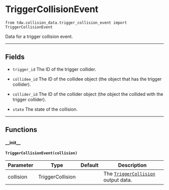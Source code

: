 # TriggerCollisionEvent

`from tdw.collision_data.trigger_collision_event import TriggerCollisionEvent`

Data for a trigger collision event.

***

## Fields

- `trigger_id` The ID of the trigger collider.

- `collidee_id` The ID of the collidee object (the object that has the trigger collider).

- `collider_id` The ID of the collider object (the object the collided with the trigger collider).

- `state` The state of the collision.

***

## Functions

#### \_\_init\_\_

**`TriggerCollisionEvent(collision)`**

| Parameter | Type | Default | Description |
| --- | --- | --- | --- |
| collision |  TriggerCollision |  | The [`TriggerCollision`](../../api/output_data.md#TriggerCollision) output data. |

